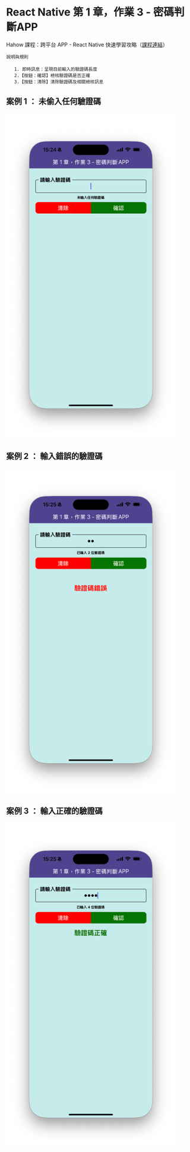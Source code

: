 # React Native 第 1 章，作業 3 - 密碼判斷APP

Hahow 課程：跨平台 APP - React Native 快速學習攻略（[課程連結](<https://hahow.in/courses/5dbe90cfa4b1c600214d0ab5/discussions?item=5e142f57f1ed6606cb441dea>)）

    說明與規則
    
       1. 即時訊息：呈現目前輸入的驗證碼長度
       2.【按鈕：確認】檢核驗證碼是否正確
       3.【按鈕：清除】清除驗證碼及相關檢核訊息
    
    


## 案例 1 ： 未偷入任何驗證碼
![案例：初始頁面](./screenshot/1-3-1.png)

## 案例 2 ： 輸入錯誤的驗證碼 
![案例：初始頁面](./screenshot/1-3-2.png)

## 案例 3 ： 輸入正確的驗證碼 
![案例：初始頁面](./screenshot/1-3-3.png)